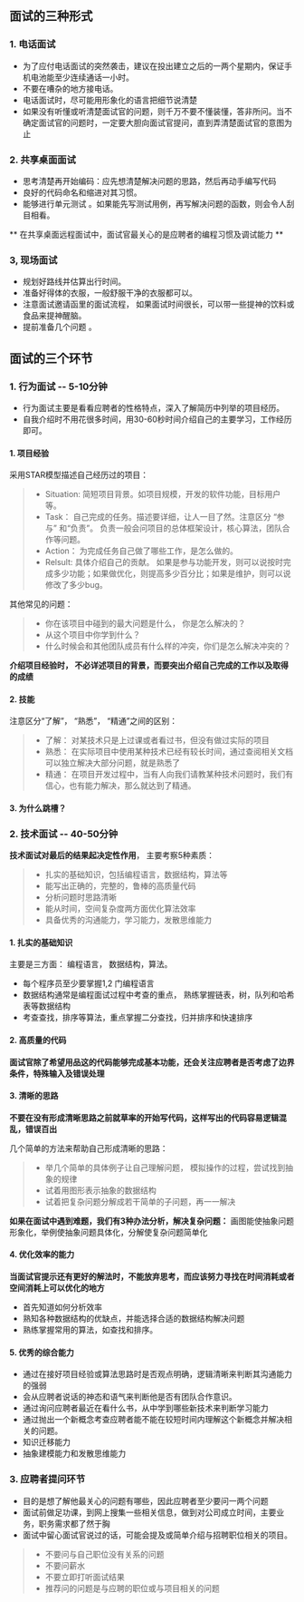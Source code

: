 
## 面试的三种形式

### 1. 电话面试

- 为了应付电话面试的突然袭击，建议在投出建立之后的一两个星期内，保证手机电池能至少连续通话一小时。
- 不要在嘈杂的地方接电话。
- 电话面试时，尽可能用形象化的语言把细节说清楚
- 如果没有听懂或听清楚面试官的问题，则千万不要不懂装懂，答非所问。当不确定面试官的问题时，一定要大胆向面试官提问，直到弄清楚面试官的意图为止

### 2. 共享桌面面试

- 思考清楚再开始编码：应先想清楚解决问题的思路，然后再动手编写代码
- 良好的代码命名和缩进对其习惯。
- 能够进行单元测试 。如果能先写测试用例，再写解决问题的函数，则会令人刮目相看。

** 在共享桌面远程面试中，面试官最关心的是应聘者的编程习惯及调试能力 **

### 3, 现场面试

- 规划好路线并估算出行时间。
- 准备好得体的衣服，一般舒服干净的衣服都可以。
- 注意面试邀请函里的面试流程， 如果面试时间很长，可以带一些提神的饮料或食品来提神醒脑。
- 提前准备几个问题 。

## 面试的三个环节

### 1. 行为面试 -- 5-10分钟

- 行为面试主要是看看应聘者的性格特点，深入了解简历中列举的项目经历。
- 自我介绍时不用花很多时间，用30-60秒时间介绍自己的主要学习，工作经历即可。

#### 1. 项目经验

采用STAR模型描述自己经历过的项目：
> - Situation: 简短项目背景。如项目规模，开发的软件功能，目标用户等。
> - Task： 自己完成的任务。描述要详细，让人一目了然。注意区分 “参与” 和“负责”。 负责一般会问项目的总体框架设计，核心算法，团队合作等问题。
> - Action： 为完成任务自己做了哪些工作，是怎么做的。
> - Relsult: 具体介绍自己的贡献。 如果是参与功能开发，则可以说按时完成多少功能；如果做优化，则提高多少百分比；如果是维护，则可以说修改了多少bug。

其他常见的问题：
> - 你在该项目中碰到的最大问题是什么， 你是怎么解决的？
> - 从这个项目中你学到什么？
> - 什么时候会和其他团队成员有什么样的冲突，你们是怎么解决冲突的？

**介绍项目经验时， 不必详述项目的背景，而要突出介绍自己完成的工作以及取得的成绩**


#### 2. 技能

注意区分“了解”， “熟悉”， “精通”之间的区别：
> - 了解： 对某技术只是上过课或者看过书，但没有做过实际的项目
> - 熟悉： 在实际项目中使用某种技术已经有较长时间，通过查阅相关文档可以独立解决大部分问题，就是熟悉了
> - 精通： 在项目开发过程中，当有人向我们请教某种技术问题时，我们有信心，也有能力解决，那么就达到了精通。

#### 3. 为什么跳槽？


### 2. 技术面试 -- 40-50分钟

**技术面试对最后的结果起决定性作用**， 主要考察5种素质：
> - 扎实的基础知识，包括编程语言，数据结构，算法等
> - 能写出正确的，完整的，鲁棒的高质量代码
> - 分析问题时思路清晰
> - 能从时间，空间复杂度两方面优化算法效率
> - 具备优秀的沟通能力，学习能力，发散思维能力

#### 1. 扎实的基础知识

主要是三方面： 编程语言， 数据结构，算法。

- 每个程序员至少要掌握1,2 门编程语言
- 数据结构通常是编程面试过程中考查的重点， 熟练掌握链表，树，队列和哈希表等数据结构
- 考查查找，排序等算法，重点掌握二分查找，归并排序和快速排序

#### 2. 高质量的代码

**面试官除了希望用品这的代码能够完成基本功能，还会关注应聘者是否考虑了边界条件，特殊输入及错误处理**

#### 3. 清晰的思路

**不要在没有形成清晰思路之前就草率的开始写代码，这样写出的代码容易逻辑混乱，错误百出**

几个简单的方法来帮助自己形成清晰的思路：
> - 举几个简单的具体例子让自己理解问题， 模拟操作的过程，尝试找到抽象的规律
> - 试着用图形表示抽象的数据结构
> - 试着把复杂问题分解成若干简单的子问题，再一一解决

**如果在面试中遇到难题，我们有3种办法分析，解决复杂问题：** 画图能使抽象问题形象化，举例使抽象问题具体化，分解使复杂问题简单化

#### 4. 优化效率的能力

**当面试官提示还有更好的解法时，不能放弃思考，而应该努力寻找在时间消耗或者空间消耗上可以优化的地方**

- 首先知道如何分析效率
- 熟知各种数据结构的优缺点，并能选择合适的数据结构解决问题
- 熟练掌握常用的算法，如查找和排序。

#### 5. 优秀的综合能力

- 通过在接好项目经验或算法思路时是否观点明确，逻辑清晰来判断其沟通能力的强弱
- 会从应聘者说话的神态和语气来判断他是否有团队合作意识。
- 通过询问应聘者最近在看什么书，从中学到哪些新技术来判断学习能力
- 通过抛出一个新概念考查应聘者能不能在较短时间内理解这个新概念并解决相关的问题。
- 知识迁移能力
- 抽象建模能力和发散思维能力

### 3. 应聘者提问环节

- 目的是想了解他最关心的问题有哪些，因此应聘者至少要问一两个问题
- 面试前做足功课，到网上搜集一些相关信息，做到对公司成立时间，主要业务，职务需求都了然于胸
- 面试中留心面试官说过的话，可能会提及或简单介绍与招聘职位相关的项目。

> - 不要问与自己职位没有关系的问题
> - 不要问薪水
> - 不要立即打听面试结果
> - 推荐问的问题是与应聘的职位或与项目相关的问题


